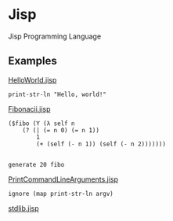 # Jisp
Jisp Programming Language

## Examples

[HelloWorld.jisp](Examples/HelloWorld.jisp)
```
print-str-ln "Hello, world!"
```

[Fibonacii.jisp](Examples/Fibonacii.jisp)
```
($fibo (Y (λ self n 
    (? (| (= n 0) (= n 1)) 
        1
        (+ (self (- n 1)) (self (- n 2)))))))


generate 20 fibo
```

[PrintCommandLineArguments.jisp](Examples/PrintCommandLineArguments.jisp)
```
ignore (map print-str-ln argv)
```

[stdlib.jisp](Jisp/stdlib.jisp)
